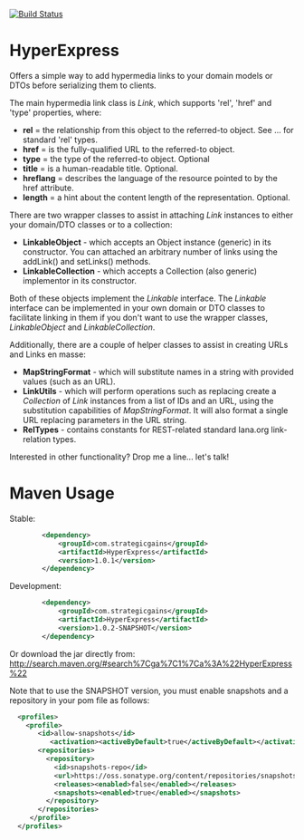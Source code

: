 [![Build Status](https://buildhive.cloudbees.com/job/RestExpress/job/HyperExpress/badge/icon)](https://buildhive.cloudbees.com/job/RestExpress/job/HyperExpress/)

HyperExpress
============

Offers a simple way to add hypermedia links to your domain models or DTOs before serializing them to clients.

The main hypermedia link class is *Link*, which supports 'rel', 'href' and 'type' properties, where:

* **rel** = the relationship from this object to the referred-to object. See ... for standard 'rel' types.
* **href** = is the fully-qualified URL to the referred-to object.
* **type** = the type of the referred-to object. Optional
* **title** = is a human-readable title. Optional.
* **hreflang** = describes the language of the resource pointed to by the href attribute.
* **length** = a hint about the content length of the representation. Optional.

There are two wrapper classes to assist in attaching *Link* instances to either your domain/DTO classes or to a collection:

* **LinkableObject** - which accepts an Object instance (generic) in its constructor. You can attached an arbitrary number of links using the addLink() and setLinks() methods.
* **LinkableCollection** - which accepts a Collection (also generic) implementor in its constructor.

Both of these objects implement the *Linkable* interface.  The *Linkable* interface can be implemented in your own domain or DTO classes to facilitate linking in them if you don't want to use the wrapper classes, *LinkableObject* and *LinkableCollection*.

Additionally, there are a couple of helper classes to assist in creating URLs and Links en masse:

* **MapStringFormat** - which will substitute names in a string with provided values (such as an URL).
* **LinkUtils** - which will perform operations such as replacing create a *Collection* of *Link* instances from a list of IDs and an URL, using the substitution capabilities of *MapStringFormat*.  It will also format a single URL replacing parameters in the URL string.
* **RelTypes** - contains constants for REST-related standard Iana.org link-relation types.

Interested in other functionality?  Drop me a line... let's talk!

Maven Usage
===========
Stable:
```xml
		<dependency>
			<groupId>com.strategicgains</groupId>
			<artifactId>HyperExpress</artifactId>
			<version>1.0.1</version>
		</dependency>
```
Development:
```xml
		<dependency>
			<groupId>com.strategicgains</groupId>
			<artifactId>HyperExpress</artifactId>
			<version>1.0.2-SNAPSHOT</version>
		</dependency>
```
Or download the jar directly from: 
http://search.maven.org/#search%7Cga%7C1%7Ca%3A%22HyperExpress%22

Note that to use the SNAPSHOT version, you must enable snapshots and a repository in your pom file as follows:
```xml
  <profiles>
    <profile>
       <id>allow-snapshots</id>
          <activation><activeByDefault>true</activeByDefault></activation>
       <repositories>
         <repository>
           <id>snapshots-repo</id>
           <url>https://oss.sonatype.org/content/repositories/snapshots</url>
           <releases><enabled>false</enabled></releases>
           <snapshots><enabled>true</enabled></snapshots>
         </repository>
       </repositories>
     </profile>
  </profiles>
```
